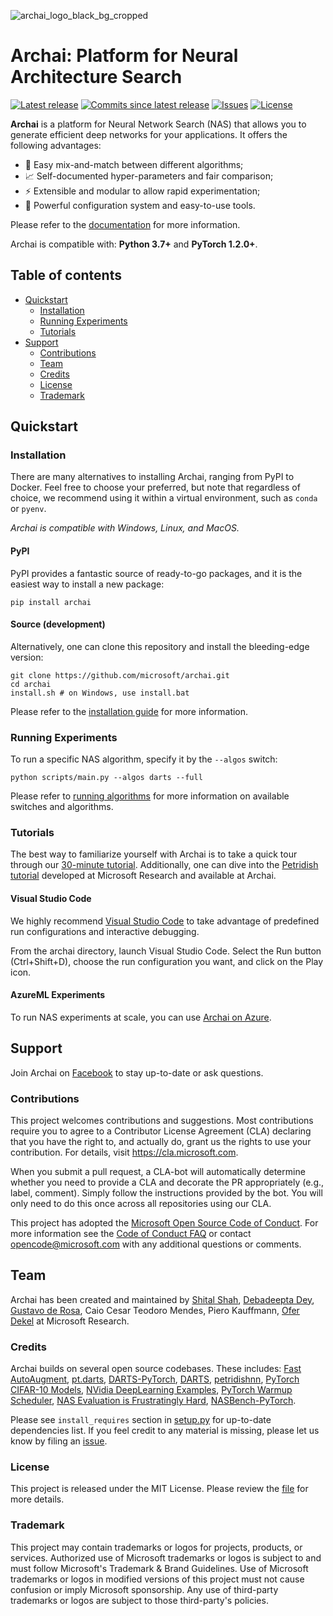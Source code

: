 ![archai_logo_black_bg_cropped](https://user-images.githubusercontent.com/9354770/171523113-70c7214b-8298-4d7e-abd9-81f5788f6e19.png)

# Archai: Platform for Neural Architecture Search

[![Latest release](https://img.shields.io/github/release/microsoft/archai?color=0E8A16)](https://github.com/microsoft/archai/releases)
[![Commits since latest release](https://img.shields.io/github/commits-since/microsoft/archai/latest?color=FBCA04)](https://github.com/microsoft/archai/commits/master)
[![Issues](https://img.shields.io/github/issues/microsoft/archai?color=FEF2C0)](https://github.com/microsoft/archai/issues)
[![License](https://img.shields.io/github/license/microsoft/archai?color=EEEEEE)](https://github.com/microsoft/archai/blob/main/LICENSE)

**Archai** is a platform for Neural Network Search (NAS) that allows you to generate efficient deep networks for your applications. It offers the following advantages:

* 🔬 Easy mix-and-match between different algorithms;
* 📈 Self-documented hyper-parameters and fair comparison;
* ⚡ Extensible and modular to allow rapid experimentation;
* 📂 Powerful configuration system and easy-to-use tools.

Please refer to the [documentation](https://microsoft.github.io/archai) for more information.

Archai is compatible with: **Python 3.7+** and **PyTorch 1.2.0+**.

## Table of contents

 * [Quickstart](#quickstart)
    * [Installation](#installation)
    * [Running Experiments](#running-experiments)
    * [Tutorials](#tutorials)
 * [Support](#support)
    * [Contributions](#contributions)
    * [Team](#team)
    * [Credits](#credits)
    * [License](#license)
    * [Trademark](#trademark)

## Quickstart

### Installation

There are many alternatives to installing Archai, ranging from PyPI to Docker. Feel free to choose your preferred, but note that regardless of choice, we recommend using it within a virtual environment, such as `conda` or `pyenv`.

*Archai is compatible with Windows, Linux, and MacOS.*

#### PyPI

PyPI provides a fantastic source of ready-to-go packages, and it is the easiest way to install a new package:

```terminal
pip install archai
```

#### Source (development)

Alternatively, one can clone this repository and install the bleeding-edge version:

```terminal
git clone https://github.com/microsoft/archai.git
cd archai
install.sh # on Windows, use install.bat
```

Please refer to the [installation guide](docs/getting-started/install.md) for more information.

### Running Experiments

To run a specific NAS algorithm, specify it by the `--algos` switch:

```terminal
python scripts/main.py --algos darts --full
```

Please refer to [running algorithms](docs/user-guide/tutorial.md#running-existing-algorithms) for more information on available switches and algorithms.

### Tutorials

The best way to familiarize yourself with Archai is to take a quick tour through our [30-minute tutorial](docs/user-guide/tutorial.md). Additionally, one can dive into the [Petridish tutorial](docs/user-guide/petridish.md) developed at Microsoft Research and available at Archai.

#### Visual Studio Code

We highly recommend [Visual Studio Code](https://code.visualstudio.com/) to take advantage of predefined run configurations and interactive debugging.

From the archai directory, launch Visual Studio Code. Select the Run button (Ctrl+Shift+D), choose the run configuration you want, and click on the Play icon.

#### AzureML Experiments

To run NAS experiments at scale, you can use [Archai on Azure](tools/azure/README.md).

## Support

Join Archai on [Facebook](https://www.facebook.com/groups/1133660130366735) to stay up-to-date or ask questions.

### Contributions

This project welcomes contributions and suggestions. Most contributions require you to agree to a Contributor License Agreement (CLA) declaring that you have the right to, and actually do, grant us the rights to use your contribution. For details, visit https://cla.microsoft.com.

When you submit a pull request, a CLA-bot will automatically determine whether you need to provide a CLA and decorate the PR appropriately (e.g., label, comment). Simply follow the instructions provided by the bot. You will only need to do this once across all repositories using our CLA.

This project has adopted the [Microsoft Open Source Code of Conduct](https://opensource.microsoft.com/codeofconduct/). For more information see the [Code of Conduct FAQ](https://opensource.microsoft.com/codeofconduct/faq/) or contact [opencode@microsoft.com](mailto:opencode@microsoft.com) with any additional questions or comments.

## Team
Archai has been created and maintained by [Shital Shah](https://shital.com), [Debadeepta Dey](www.debadeepta.com), [Gustavo de Rosa](https://www.microsoft.com/en-us/research/people/gderosa), Caio Cesar Teodoro Mendes, Piero Kauffmann, [Ofer Dekel](https://www.microsoft.com/en-us/research/people/oferd) at Microsoft Research.

### Credits

Archai builds on several open source codebases. These includes: [Fast AutoAugment](https://github.com/kakaobrain/fast-autoaugment), [pt.darts](https://github.com/khanrc/pt.darts), [DARTS-PyTorch](https://github.com/dragen1860/DARTS-PyTorch), [DARTS](https://github.com/quark0/darts), [petridishnn](https://github.com/microsoft/petridishnn), [PyTorch CIFAR-10 Models](https://github.com/huyvnphan/PyTorch-CIFAR10), [NVidia DeepLearning Examples](https://github.com/NVIDIA/DeepLearningExamples), [PyTorch Warmup Scheduler](https://github.com/ildoonet/pytorch-gradual-warmup-lr), [NAS Evaluation is Frustratingly Hard](https://github.com/antoyang/NAS-Benchmark), [NASBench-PyTorch](https://github.com/romulus0914/NASBench-PyTorch).

Please see `install_requires` section in [setup.py](setup.py) for up-to-date dependencies list. If you feel credit to any material is missing, please let us know by filing an [issue](https://github.com/microsoft/archai/issues).

### License

This project is released under the MIT License. Please review the [file](https://github.com/microsoft/archai/blob/main/LICENSE) for more details.

### Trademark

This project may contain trademarks or logos for projects, products, or services. Authorized use of Microsoft trademarks or logos is subject to and must follow Microsoft's Trademark & Brand Guidelines. Use of Microsoft trademarks or logos in modified versions of this project must not cause confusion or imply Microsoft sponsorship. Any use of third-party trademarks or logos are subject to those third-party's policies.
